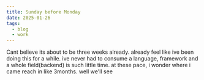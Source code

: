 ```yaml
---
title: Sunday before Monday
date: 2025-01-26
tags:
  - blog
  - work
---
```

Cant believe its about to be three weeks already. already feel like ive been doing this for a while. ive never had to consume a language, framework and a whole field(backend) is such little time. at these pace, i wonder where i came reach in like 3months. well we'll see